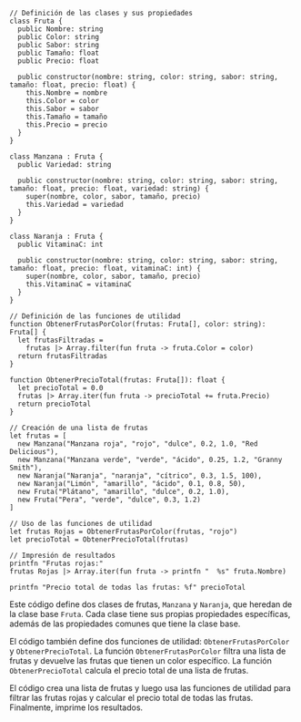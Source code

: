 ```f#
// Definición de las clases y sus propiedades
class Fruta {
  public Nombre: string
  public Color: string
  public Sabor: string
  public Tamaño: float
  public Precio: float

  public constructor(nombre: string, color: string, sabor: string, tamaño: float, precio: float) {
    this.Nombre = nombre
    this.Color = color
    this.Sabor = sabor
    this.Tamaño = tamaño
    this.Precio = precio
  }
}

class Manzana : Fruta {
  public Variedad: string

  public constructor(nombre: string, color: string, sabor: string, tamaño: float, precio: float, variedad: string) {
    super(nombre, color, sabor, tamaño, precio)
    this.Variedad = variedad
  }
}

class Naranja : Fruta {
  public VitaminaC: int

  public constructor(nombre: string, color: string, sabor: string, tamaño: float, precio: float, vitaminaC: int) {
    super(nombre, color, sabor, tamaño, precio)
    this.VitaminaC = vitaminaC
  }
}

// Definición de las funciones de utilidad
function ObtenerFrutasPorColor(frutas: Fruta[], color: string): Fruta[] {
  let frutasFiltradas =
    frutas |> Array.filter(fun fruta -> fruta.Color = color)
  return frutasFiltradas
}

function ObtenerPrecioTotal(frutas: Fruta[]): float {
  let precioTotal = 0.0
  frutas |> Array.iter(fun fruta -> precioTotal += fruta.Precio)
  return precioTotal
}

// Creación de una lista de frutas
let frutas = [
  new Manzana("Manzana roja", "rojo", "dulce", 0.2, 1.0, "Red Delicious"),
  new Manzana("Manzana verde", "verde", "ácido", 0.25, 1.2, "Granny Smith"),
  new Naranja("Naranja", "naranja", "cítrico", 0.3, 1.5, 100),
  new Naranja("Limón", "amarillo", "ácido", 0.1, 0.8, 50),
  new Fruta("Plátano", "amarillo", "dulce", 0.2, 1.0),
  new Fruta("Pera", "verde", "dulce", 0.3, 1.2)
]

// Uso de las funciones de utilidad
let frutas Rojas = ObtenerFrutasPorColor(frutas, "rojo")
let precioTotal = ObtenerPrecioTotal(frutas)

// Impresión de resultados
printfn "Frutas rojas:"
frutas Rojas |> Array.iter(fun fruta -> printfn "  %s" fruta.Nombre)

printfn "Precio total de todas las frutas: %f" precioTotal
```

Este código define dos clases de frutas, `Manzana` y `Naranja`, que heredan de la clase base `Fruta`. Cada clase tiene sus propias propiedades específicas, además de las propiedades comunes que tiene la clase base.

El código también define dos funciones de utilidad: `ObtenerFrutasPorColor` y `ObtenerPrecioTotal`. La función `ObtenerFrutasPorColor` filtra una lista de frutas y devuelve las frutas que tienen un color específico. La función `ObtenerPrecioTotal` calcula el precio total de una lista de frutas.

El código crea una lista de frutas y luego usa las funciones de utilidad para filtrar las frutas rojas y calcular el precio total de todas las frutas. Finalmente, imprime los resultados.
